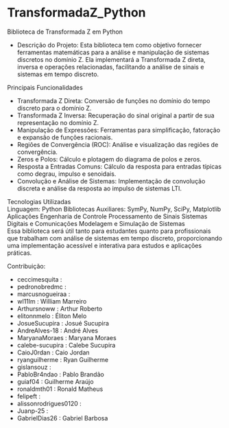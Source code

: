 # TransformadaZ_Python
Biblioteca de Transformada Z em Python
- Descrição do Projeto:
Esta biblioteca tem como objetivo fornecer ferramentas matemáticas para a análise e manipulação de sistemas discretos no domínio Z. Ela implementará a Transformada Z direta, inversa e operações relacionadas, facilitando a análise de sinais e sistemas em tempo discreto.

Principais Funcionalidades
- Transformada Z Direta: Conversão de funções no domínio do tempo discreto para o domínio Z.
- Transformada Z Inversa: Recuperação do sinal original a partir de sua representação no domínio Z.
- Manipulação de Expressões: Ferramentas para simplificação, fatoração e expansão de funções racionais.
- Regiões de Convergência (ROC): Análise e visualização das regiões de convergência.
- Zeros e Polos: Cálculo e plotagem do diagrama de polos e zeros.
- Resposta a Entradas Comuns: Cálculo da resposta para entradas típicas como degrau, impulso e senoidais.
- Convolução e Análise de Sistemas: Implementação de convolução discreta e análise da resposta ao impulso de sistemas LTI.

Tecnologias Utilizadas \
Linguagem: Python
Bibliotecas Auxiliares: SymPy, NumPy, SciPy, Matplotlib
Aplicações
Engenharia de Controle
Processamento de Sinais
Sistemas Digitais e Comunicações
Modelagem e Simulação de Sistemas \
Essa biblioteca será útil tanto para estudantes quanto para profissionais que trabalham com análise de sistemas em tempo discreto, proporcionando uma implementação acessível e interativa para estudos e aplicações práticas.


Contribuição:
- ceccimesquita : 
- pedronobredmc : 
- marcusnogueiraa : 
- wl11lm : William Marreiro
- ⁠Arthursnoww : Arthur Roberto 
- elitonnmelo : Éliton Melo
- JosueSucupira : Josué Sucupira 
- AndreAlves-18 : André Alves 
- MaryanaMoraes : Maryana Moraes 
- calebe-sucupira : Calebe Sucupira 
- CaioJ0rdan : Caio Jordan
- ryanguilherme : Ryan Guilherme
- gislansouz :
- PabloBr4ndao : Pablo Brandão
- guiaf04 : Guilherme Araújo 
- ⁠ronaldmth01 : Ronald Matheus 
- ⁠felipeft : 
- alissonrodrigues0120 : 
- Juanp-25 : 
- GabrielDias26 : Gabriel Barbosa
